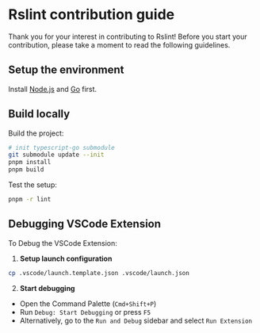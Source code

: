 # Rslint contribution guide

Thank you for your interest in contributing to Rslint! Before you start your contribution, please take a moment to read the following guidelines.

## Setup the environment

Install [Node.js](https://nodejs.org/) and [Go](https://go.dev/) first.

## Build locally

Build the project:

```bash
# init typescript-go submodule
git submodule update --init
pnpm install
pnpm build
```

Test the setup:

```bash
pnpm -r lint
```

## Debugging VSCode Extension

To Debug the VSCode Extension:

1. **Setup launch configuration**

```bash
cp .vscode/launch.template.json .vscode/launch.json
```

2. **Start debugging**

- Open the Command Palette (`Cmd+Shift+P`)
- Run `Debug: Start Debugging` or press `F5`
- Alternatively, go to the `Run and Debug` sidebar and select `Run Extension`
